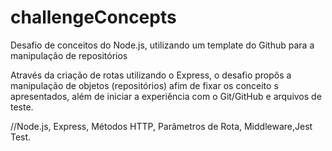# challengeConcepts
Desafio de conceitos do Node.js, utilizando um template do Github para a manipulação de repositórios

Através da criação de rotas utilizando o Express, o desafio propôs a manipulação de objetos (repositórios) afim de fixar os conceito
s apresentados, além de iniciar a experiência com o Git/GitHub e arquivos de teste. 

//Node.js, Express, Métodos HTTP, Parâmetros de Rota, Middleware,Jest Test.
